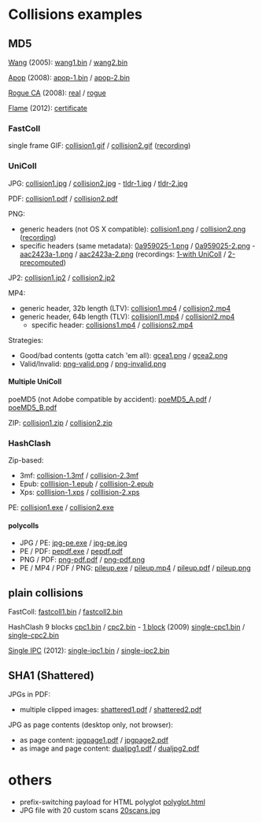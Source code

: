 # Collisions examples


## MD5

[Wang](https://link.springer.com/chapter/10.1007/11426639_2) (2005): [wang1.bin](wang1.bin) / [wang2.bin](wang2.bin)

[Apop](https://link.springer.com/chapter/10.1007/978-3-540-79263-5_1) (2008): [apop-1.bin](apop-1.bin) / [apop-2.bin](apop-2.bin)

[Rogue CA](https://www.win.tue.nl/hashclash/rogue-ca/) (2008): [real](ca-real.der) / [rogue](ca-rogue.der)

[Flame](https://en.wikipedia.org/wiki/Flame_(malware)) (2012): [certificate](flame.der)


### FastColl

single frame GIF: [collision1.gif](collision1.gif) / [collision2.gif](collision2.gif) ([recording](gifFastColl.svg))


### UniColl

JPG: [collision1.jpg](collision1.jpg) / [collision2.jpg](collision2.jpg) - [tldr-1.jpg](tldr-1.jpg) / [tldr-2.jpg](tldr-2.jpg)

PDF: [collision1.pdf](collision1.pdf) / [collision2.pdf](collision2.pdf)

PNG:
- generic headers (not OS X compatible): [collision1.png](collision1.png) / [collision2.png](collision2.png) ([recording](pngGen.svg))
- specific headers (same metadata): [0a959025-1.png](0a959025-1.png) / [0a959025-2.png](0a959025-2.png) - [aac2423a-1.png](aac2423a-1.png) / [aac2423a-2.png](aac2423a-2.png) (recordings: [1-with UniColl](pngUniColl.svg) / [2-precomputed](pngSpec.svg))

JP2: [collision1.jp2](collision1.jp2) / [collision2.jp2](collision2.jp2)

MP4:
- generic header, 32b length (LTV): [collision1.mp4](collision1.mp4) / [collision2.mp4](collision2.mp4)
- generic header, 64b length (TLV): [collisionl1.mp4](collisionl1.mp4) / [collisionl2.mp4](collisionl2.mp4)
  - specific header: [collisions1.mp4](collisions1.mp4) / [collisions2.mp4](collisions2.mp4)

Strategies:
- Good/bad contents (gotta catch 'em all): [gcea1.png](gcea1.png) / [gcea2.png](gcea2.png)
- Valid/Invalid: [png-valid.png](png-valid.png) / [png-invalid.png](png-invalid.png)


#### Multiple UniColl

poeMD5 (not Adobe compatible by accident): [poeMD5_A.pdf](poeMD5_A.pdf) / [poeMD5_B.pdf](poeMD5_B.pdf)

ZIP: [collision1.zip](collision1.zip) / [collision2.zip](collision2.zip)


### HashClash

Zip-based:
- 3mf: [collision-1.3mf](collision-1.3mf) / [collision-2.3mf](collision-2.3mf)
- Epub: [colllision-1.epub](colllision-1.epub) / [colllision-2.epub](colllision-2.epub)
- Xps: [colllision-1.xps](colllision-1.xps) / [colllision-2.xps](colllision-2.xps)

PE: [collision1.exe](collision1.exe) / [collision2.exe](collision2.exe)


#### polycolls

- JPG / PE: [jpg-pe.exe](jpg-pe.exe) / [jpg-pe.jpg](jpg-pe.jpg)
- PE / PDF: [pepdf.exe](pepdf.exe) / [pepdf.pdf](pepdf.pdf)
- PNG / PDF: [png-pdf.pdf](png-pdf.pdf) / [png-pdf.png](png-pdf.png)
- PE / MP4 / PDF / PNG: [pileup.exe](pileup.exe) / [pileup.mp4](pileup.mp4) / [pileup.pdf](pileup.pdf) / [pileup.png](pileup.png)


## plain collisions

FastColl: [fastcoll1.bin](fastcoll1.bin) / [fastcoll2.bin](fastcoll2.bin)

HashClash 9 blocks [cpc1.bin](cpc1.bin) / [cpc2.bin](cpc2.bin) - [1 block](https://www.win.tue.nl/hashclash/SingleBlock/) (2009) [single-cpc1.bin](single-cpc1.bin) / [single-cpc2.bin](single-cpc2.bin)

[Single IPC](https://marc-stevens.nl/research/md5-1block-collision/) (2012): [single-ipc1.bin](single-ipc1.bin) / [single-ipc2.bin](single-ipc2.bin)


## SHA1 (Shattered)

JPGs in PDF:
- multiple clipped images: [shattered1.pdf](shattered1.pdf) / [shattered2.pdf](shattered2.pdf)

JPG as page contents (desktop only, not browser):
- as page content: [jpgpage1.pdf](jpgpage1.pdf) / [jpgpage2.pdf](jpgpage2.pdf)
- as image and page content: [dualjpg1.pdf](dualjpg1.pdf) / [dualjpg2.pdf](dualjpg2.pdf)

# others

- prefix-switching payload for HTML polyglot [polyglot.html](polyglot.html)
- JPG file with 20 custom scans [20scans.jpg](20scans.jpg)
